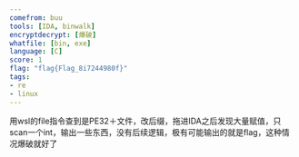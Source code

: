 ```yaml
---
comefrom: buu
tools: [IDA, binwalk]
encryptdecrypt: [爆破]
whatfile: [bin, exe]
language: [C]
score: 1
flag: "flag{Flag_8i7244980f}"
tags:
- re
- linux
---
```


用wsl的file指令查到是PE32＋文件，改后缀，拖进IDA之后发现大量赋值，只scan一个int，输出一些东西，没有后续逻辑，极有可能输出的就是flag，这种情况爆破就好了
